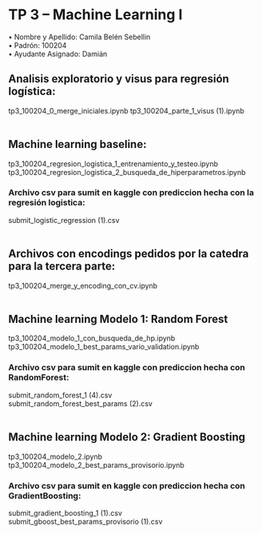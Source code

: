 # TP 3 – Machine Learning I

•	Nombre y Apellido: Camila Belén Sebellin <br>
•	Padrón: 100204 <br>
•	Ayudante Asignado: Damián <br>


## Analisis exploratorio y visus para regresión logística:
tp3_100204_0_merge_iniciales.ipynb
tp3_100204_parte_1_visus (1).ipynb  <br> <br>

## Machine learning baseline:
tp3_100204_regresion_logistica_1_entrenamiento_y_testeo.ipynb
tp3_100204_regresion_logistica_2_busqueda_de_hiperparametros.ipynb
### Archivo csv para sumit en kaggle con prediccion hecha con la regresión logistica:
submit_logistic_regression (1).csv  <br> <br>


## Archivos con encodings pedidos por la catedra para la tercera parte:
tp3_100204_merge_y_encoding_con_cv.ipynb <br> <br>

## Machine learning Modelo 1: Random Forest
tp3_100204_modelo_1_con_busqueda_de_hp.ipynb
tp3_100204_modelo_1_best_params_vario_validation.ipynb
### Archivo csv para sumit en kaggle con prediccion hecha con RandomForest:
submit_random_forest_1 (4).csv  <br>
submit_random_forest_best_params (2).csv  <br> <br>

## Machine learning Modelo 2: Gradient Boosting
tp3_100204_modelo_2.ipynb
tp3_100204_modelo_2_best_params_provisorio.ipynb
### Archivo csv para sumit en kaggle con prediccion hecha con GradientBoosting:
submit_gradient_boosting_1 (1).csv  <br>
submit_gboost_best_params_provisorio (1).csv

